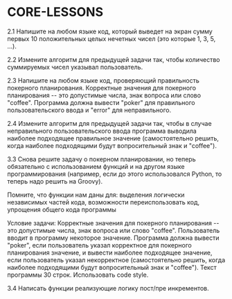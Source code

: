 # CORE-LESSONS
2.1 Напишите на любом языке код, который выведет на экран сумму первых 10 положительных целых нечетных чисел (это которые 1, 3, 5, ...).

2.2 Измените алгоритм для предыдущей задачи так, чтобы количество суммируемых чисел указывал пользователь.

2.3 Напишите на любом языке код, проверяющий правильность покерного планирования. Корректные значения для покерного планирования -- это допустимые числа, знак вопроса или слово "coffee". Программа должна вывести "poker" для правильного пользовательского ввода и "error" для неправильного.

2.4 Измените алгоритм для предыдущей задачи так, чтобы в случае неправильного пользовательского ввода программа выводила наиболее подходящее правильное значение (самостоятельно решить, когда наиболее подходящими будут вопросительный знак и "coffee").

3.3
Снова решите задачу о покерном планировании, но теперь обязательно с использованием функций и на другом языке программирования (например, если до этого использовался Python, то теперь надо решить на Groovy).

Помните, что функции нам даны для:
выделения логически независимых частей кода,
возможности переиспользовать код,
упрощения общего кода программы

Условие задачи:
Корректные значения для покерного планирования -- это допустимые числа, знак вопроса или слово "coffee".
Пользователь вводит в программу некоторое значение.
Программа должна вывести "poker", если пользователь указал корректное для покерного планирования значение, и вывести наиболее подходящее значение, если пользователь указал некорректное (самостоятельно решить, когда наиболее подходящими будут вопросительный знак и "coffee").
Текст программы 30 строк. Использовать code style.

3.4
Написать функции реализующие логику пост/пре инкрементов.

